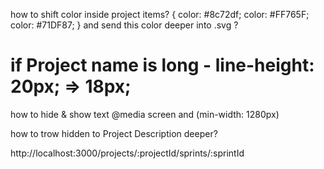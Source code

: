 how to shift color inside project items? { color: #8c72df; color: #FF765F;
color: #71DF87; } and send this color deeper into .svg ?

# if Project name is long - line-height: 20px; => 18px;

how to hide & show text @media screen and (min-width: 1280px)

how to trow hidden to Project Description deeper?

http://localhost:3000/projects/:projectId/sprints/:sprintId